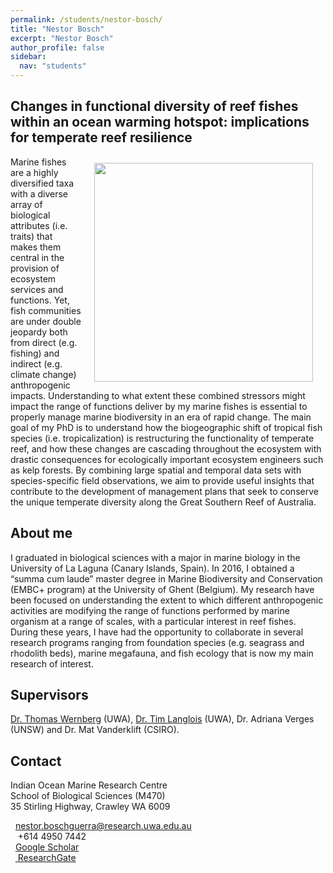 ```yaml
---
permalink: /students/nestor-bosch/
title: "Nestor Bosch"
excerpt: "Nestor Bosch"
author_profile: false
sidebar:
  nav: "students"
---
```

## Changes in functional diversity of reef fishes within an ocean warming hotspot: implications for temperate reef resilience
<img class="philprofile" src='/images/Nestor_WS.jpg' align='right' width="350" hspace="20" vspace="10">
Marine fishes are a highly diversified taxa with a diverse array of biological attributes (i.e. traits) that makes them central in the provision of ecosystem services and functions. Yet, fish communities are under double jeopardy both from direct (e.g. fishing) and indirect (e.g. climate change) anthropogenic impacts. Understanding to what extent these combined stressors might impact the range of functions deliver by my marine fishes is essential to properly manage marine biodiversity in an era of rapid change. The main goal of my PhD is to understand how the biogeographic shift of tropical fish species (i.e. tropicalization) is restructuring the functionality of temperate reef, and how these changes are cascading throughout the ecosystem with drastic consequences for ecologically important ecosystem engineers such as kelp forests. By combining large spatial and temporal data sets with species-specific field observations, we aim to provide useful insights that contribute to the development of management plans that seek to conserve the unique temperate diversity along the Great Southern Reef of Australia.

## About me
I graduated in biological sciences with a major in marine biology in the University of La Laguna (Canary Islands, Spain). In 2016, I obtained a “summa cum laude” master degree in Marine Biodiversity and Conservation (EMBC+ program) at the University of Ghent (Belgium). My research have been focused on understanding the extent to which different anthropogenic activities are modifying the range of functions performed by marine organism at a range of scales, with a particular interest in reef fishes. During these years, I have had the opportunity to collaborate in several research programs ranging from foundation species (e.g. seagrass and rhodolith beds), marine megafauna, and fish ecology that is now my main research of interest.

## Supervisors
[Dr. Thomas Wernberg](https://wernberglab.org/) (UWA), [Dr. Tim Langlois](https://uwamegfisheries.github.io/researchers/tim-langlois/ "Tim Langlois") (UWA), Dr. Adriana Verges (UNSW) and Dr. Mat Vanderklift (CSIRO).

## Contact
<p class="address"><i class="far fa-building"></i> Indian Ocean Marine Research Centre <br>
School of Biological Sciences (M470)<br>
35 Stirling Highway, Crawley WA 6009</p>

<p class="phoneemail"><i class="far fa-envelope-open"></i>&nbsp;&nbsp;<a href="mailto:nestor.boschguerra@research.uwa.edu.au">nestor.boschguerra@research.uwa.edu.au</a><br>
<i class="fas fa-phone"></i>&nbsp;&nbsp; +614 4950 7442<br>
<i class="fas fa-graduation-cap"></i>&nbsp;&nbsp;<a href="https://scholar.google.com/citations?user=dHhUrB0AAAAJ&hl=es\">Google Scholar</a><br>
<i class="fab fa-researchgate"></i>&nbsp;&nbsp;<a href="https://www.researchgate.net/profile/Nestor_Bosch"> ResearchGate</a><br>
